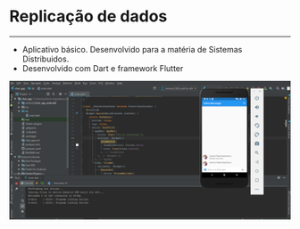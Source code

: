 Replicação de dados
===============================================

--------------------

- Aplicativo básico. Desenvolvido para a matéria de Sistemas Distribuidos.
- Desenvolvido com Dart e framework Flutter

![](https://github.com/jacksonn455/chat_app/blob/master/chat.png)
